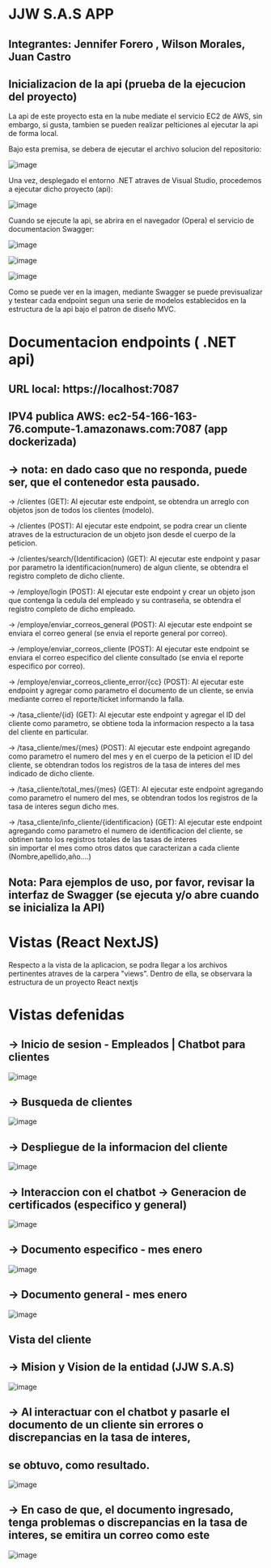 # JJW S.A.S APP   

## Integrantes: Jennifer Forero , Wilson Morales, Juan Castro

## Inicializacion de la api (prueba de la ejecucion del proyecto)

La api de este proyecto esta en la nube mediate el servicio EC2 de AWS, sin embargo,
si gusta, tambien se pueden realizar pelticiones al ejecutar la api de forma local.

Bajo esta premisa, se debera de ejecutar el archivo solucion del repositorio:

![image](https://github.com/BlutLucifugeKrieger/jjw_project/assets/130005378/dad264ff-ffa1-4243-93fd-c56ea52e7441)

Una vez, desplegado el entorno .NET atraves de Visual Studio, procedemos a ejecutar dicho proyecto (api):

![image](https://github.com/BlutLucifugeKrieger/jjw_project/assets/130005378/c8fa0a49-eff9-4d17-be79-09b3e493c3ed)

Cuando se ejecute la api, se abrira en el navegador (Opera) el servicio de documentacion Swagger:

![image](https://github.com/BlutLucifugeKrieger/jjw_project/assets/130005378/88001b21-3052-41cc-9799-c869ae9a0a78)

![image](https://github.com/BlutLucifugeKrieger/jjw_project/assets/130005378/feffed7c-71fe-4df5-8912-6940f13d5522)

![image](https://github.com/BlutLucifugeKrieger/jjw_project/assets/130005378/a6713efc-b168-43e7-87b2-399301dd92ee)


Como se puede ver en la imagen, mediante Swagger se puede previsualizar y testear cada endpoint segun una serie de modelos
establecidos en la estructura de la api bajo el patron de diseño MVC.

# Documentacion endpoints ( .NET api)

 ## URL local: https://localhost:7087 
 ## IPV4 publica AWS: ec2-54-166-163-76.compute-1.amazonaws.com:7087 (app dockerizada) 
 ## -> nota: en dado caso que no responda, puede ser, que el contenedor esta pausado.


 -> /clientes  (GET): Al ejecutar este endpoint, se obtendra un arreglo con objetos json de todos los clientes (modelo).
 
 -> /clientes  (POST): Al ejecutar este endpoint, se podra crear un cliente atraves de la estructuracion de un objeto json desde el cuerpo de la peticion.
 
 -> /clientes/search/{Identificacion} (GET): Al ejecutar este endpoint y pasar por parametro la identificacion(numero) de algun cliente, se obtendra el registro completo de dicho cliente.

 -> /employe/login (POST): Al ejecutar este endpoint y crear un objeto json que contenga la cedula del empleado y su contraseña, se obtendra el registro completo de dicho empleado.

 -> /employe/enviar_correos_general (POST): Al ejecutar este endpoint se enviara el correo general (se envia el reporte general por correo).

 -> /employe/enviar_correos_cliente (POST): Al ejecutar este endpoint se enviara el correo especifico del cliente consultado (se envia el reporte especifico por correo).

 -> /employe/enviar_correos_cliente_error/{cc} (POST): Al ejecutar este endpoint y agregar como parametro el documento de un cliente, se envia mediante correo el reporte/ticket informando la falla.

 -> /tasa_cliente/{id} (GET): Al ejecutar este endpoint y agregar el ID del cliente como parametro, se obtiene toda la informacion respecto a la tasa del cliente en particular.
 
 -> /tasa_cliente/mes/{mes} (POST): Al ejecutar este endpoint agregando como parametro el numero del mes y en el cuerpo de la peticion el ID del cliente, se obtendran todos los registros de la tasa de interes del 
                                    mes indicado de dicho cliente.
                                    
 -> /tasa_cliente/total_mes/{mes} (GET): Al ejecutar este endpoint agregando como parametro el numero del mes, se obtendran todos los registros de la tasa de interes segun dicho mes.

 -> /tasa_cliente/info_cliente/{identificacion} (GET): Al ejecutar este endpoint agregando como parametro el numero de identificacion del cliente, se obtinen tanto los registros totales de las tasas de interes   
                                                       sin importar el mes como otros datos que caracterizan a cada cliente (Nombre,apellido,año....) 

## Nota: Para ejemplos de uso, por favor, revisar la interfaz de Swagger (se ejecuta y/o abre cuando se inicializa la API)

# Vistas (React NextJS)
Respecto a la vista de la aplicacion, se podra llegar a los archivos pertinentes atraves de la carpera "views".
Dentro de ella, se observara la estructura de un proyecto React nextjs

 # Vistas defenidas

 ## -> Inicio de sesion - Empleados | Chatbot para clientes

  ![image](https://github.com/BlutLucifugeKrieger/jjw_project/assets/130005378/3ce4fb30-7b04-4335-bfcb-f970b9b4ea2c)

  ## -> Busqueda de clientes

  ![image](https://github.com/BlutLucifugeKrieger/jjw_project/assets/130005378/7acfbdf2-cb3f-42d9-9589-641dc4598a29)

  ## -> Despliegue de la informacion del cliente

  ![image](https://github.com/BlutLucifugeKrieger/jjw_project/assets/130005378/375ef657-b250-47dc-91ff-71c3b83b972c)

  ## -> Interaccion con el chatbot -> Generacion de certificados (especifico y general)

  ![image](https://github.com/BlutLucifugeKrieger/jjw_project/assets/130005378/b08dcb6b-a005-4b19-b029-ed639920569f)

  ## -> Documento especifico - mes enero

  ![image](https://github.com/BlutLucifugeKrieger/jjw_project/assets/130005378/bad76834-32c9-4b34-adfa-adce73f23f4f)

  ## -> Documento general - mes enero

  ![image](https://github.com/BlutLucifugeKrieger/jjw_project/assets/130005378/2023b9cd-64a3-4caa-bde3-4ef45513fb07)

  ## Vista del cliente

  ## -> Mision y Vision de la entidad (JJW S.A.S)

  ![image](https://github.com/BlutLucifugeKrieger/jjw_project/assets/130005378/59dbb573-a405-4228-ad9e-ab43173ca8fc)

  ## -> Al interactuar con el chatbot y pasarle el documento de un cliente sin errores o discrepancias en la tasa de interes,
  ##    se obtuvo, como resultado.

  ![image](https://github.com/BlutLucifugeKrieger/jjw_project/assets/130005378/7a92b14c-9d29-4d22-be8e-a02d22635772)

 ## -> En caso de que, el documento ingresado, tenga problemas o discrepancias en la tasa de interes, se emitira un correo como este

 ![image](https://github.com/BlutLucifugeKrieger/jjw_project/assets/130005378/86731f13-cf1c-435f-aa11-5a3b80ad823e)

 


  


